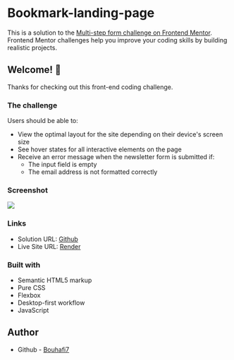 # Bookmark-landing-page


This is a solution to the [Multi-step form challenge on Frontend Mentor](https://www.frontendmentor.io/challenges/bookmark-landing-page-5d0b588a9edda32581d29158). Frontend Mentor challenges help you improve your coding skills by building realistic projects.

## Welcome! 👋

Thanks for checking out this front-end coding challenge.

### The challenge

Users should be able to:

- View the optimal layout for the site depending on their device's screen size
- See hover states for all interactive elements on the page
- Receive an error message when the newsletter form is submitted if:
    - The input field is empty
    - The email address is not formatted correctly

### Screenshot

![](https://res.cloudinary.com/dz209s6jk/image/upload/v1561033463/Challenges/czn2dxiirs6ld3lqegmr.jpg)

### Links

-   Solution URL: [Github](https://github.com/Bouhafi7/Bookmark-landing-page)
-   Live Site URL: [Render](https://bookmark-landing-page.onrender.com/)

### Built with

-   Semantic HTML5 markup
-   Pure CSS
-   Flexbox
-   Desktop-first workflow
-   JavaScript

## Author

-   Github - [Bouhafi7](https://github.com/Bouhafi7)
